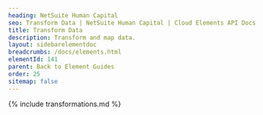 ```yaml
---
heading: NetSuite Human Capital
seo: Transform Data | NetSuite Human Capital | Cloud Elements API Docs
title: Transform Data
description: Transform and map data.
layout: sidebarelementdoc
breadcrumbs: /docs/elements.html
elementId: 141
parent: Back to Element Guides
order: 25
sitemap: false
---
```


{% include transformations.md %}
